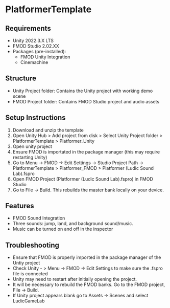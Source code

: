 # PlatformerTemplate

## Requirements
- Unity 2022.3.X LTS
- FMOD Studio 2.02.XX
- Packages (pre-installed):
  - FMOD Unity Integration
  - Cinemachine

## Structure
- Unity Project folder: Contains the Unity project with working demo scene
- FMOD Project folder: Contains FMOD Studio project and audio assets

## Setup Instructions
1. Download and unzip the template
2. Open Unity Hub > Add project from disk > Select Unity Project folder > PlatformerTemplate > Platformer_Unity
3. Open unity project
4. Ensure FMOD is importated in the package manager (this may require restarting Unity)
5. Go to Menu -> FMOD -> Edit Settings -> Studio Project Path -> PlatformerTemplate > Platformer_FMOD > Platformer (Ludic Sound Lab).fspro
6. Open FMOD Project (Platformer (Ludic Sound Lab).fspro) in FMOD Studio
7. Go to File -> Build. This rebuilds the master bank locally on your device.

## Features
- FMOD Sound Integration
- Three sounds: jump, land, and background sound/music. 
- Music can be turned on and off in the inspector

## Troubleshooting
- Ensure that FMOD is properly imported in the package manager of the Untiy project
- Check Unity - > Menu -> FMOD -> Edit Settings to make sure the .fspro file is connected
- Unity may need to restart after initially opening the project.
- It will be necessary to rebuild the FMOD banks. Go to the FMOD project, File -> Build. 
- If Unity project appears blank go to Assets -> Scenes and select LudicGameLab